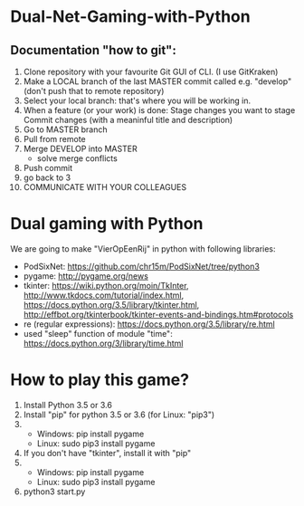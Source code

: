 # Dual-Net-Gaming-with-Python
## Documentation "how to git":
1.  Clone repository with your favourite Git GUI of CLI. (I use GitKraken)
2.  Make a LOCAL branch of the last MASTER commit called e.g. "develop" (don't push that to remote repository)
3.  Select your local branch: that's where you will be working in.
4.  When a feature (or your work) is done:
Stage changes you want to stage
Commit changes (with a meaninful title and description)
5.  Go to MASTER branch
6.  Pull from remote
7.  Merge DEVELOP into MASTER
    *   solve merge conflicts
8.  Push commit
9.  go back to 3
10. COMMUNICATE WITH YOUR COLLEAGUES

# Dual gaming with Python
We are going to make "VierOpEenRij" in python with following libraries:
*   PodSixNet: https://github.com/chr15m/PodSixNet/tree/python3
*   pygame: http://pygame.org/news
*   tkinter: https://wiki.python.org/moin/TkInter, http://www.tkdocs.com/tutorial/index.html, https://docs.python.org/3.5/library/tkinter.html, http://effbot.org/tkinterbook/tkinter-events-and-bindings.htm#protocols
*   re (regular expressions): https://docs.python.org/3.5/library/re.html
*   used "sleep" function of module "time": https://docs.python.org/3/library/time.html

# How to play this game?
1.  Install Python 3.5 or 3.6
2.  Install "pip" for python 3.5 or 3.6 (for Linux: "pip3")
3.  
    * Windows: pip install pygame
    * Linux: sudo pip3 install pygame
4.  If you don't have "tkinter", install it with "pip"
5.
    * Windows: pip install pygame
    * Linux: sudo pip3 install pygame
6. python3 start.py
